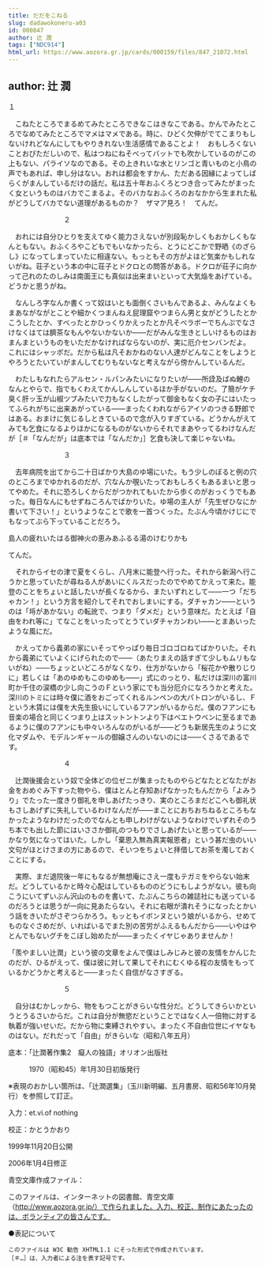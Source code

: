 ```yaml
---
title: だだをこねる
slug: dadawokoneru-a03
id: 000847
author: 辻 潤
tags: ["NDC914"]
html_url: https://www.aozora.gr.jp/cards/000159/files/847_21072.html
---
```


## author: 辻 潤

１



　こねたところでまるめてみたところできなこはきなこである。かんでみたところでなめてみたところでマメはマメである。時に、ひどく欠伸がでてこまりもしないけれどなんにしてもやりきれない生活感情であることよ！　おもしろくないことおびただしいので、私はつねにねそべってバットでも吹かしているのがこの上もない、パライソなのである。その上きれいな水とリンゴと青いものと小鳥の声でもあれば、申し分はない。おれは都会をすかん、ただある因縁によってしばらくがまんしているだけの話だ。私は五十年おふくろとつき合ってみたがまったく女というものはバカでこまるよ。そのバカなおふくろのおなかから生まれた私がどうしてバカでない道理があるものか？　ザマア見ろ！　てんだ。



　　　　　　　　２



　おれには自分ひとりを支えてゆく能力さえないが別段恥かしくもおかしくもなんともない。おふくろやこどもでもいなかったら、とうにどこかで野晒《のざらし》になってしまっていたに相違ない。もっともその方がよほど気楽かもしれないがね。荘子という本の中に荘子とドクロとの問答がある。ドクロが荘子に向かって己れのたのしみは南面王にも真似は出来まいといって大気焔をあげている。どうかと思うがね。

　なんしろ字なんか書くって奴はいとも面倒くさいもんであるよ、みんなよくもまあながながとことや細かくつまんねえ屁理窟やつまらん男と女がどうしたとかこうしたとか、すべったとかひっくりかえったとか凡そベラボーでちんぷでなさけなくはては臍茶なもんやないかないか――だがみんな生きとしいけるものはおまんまというものをいただかなければならないのが、実に厄介センバンだよ。これにはシャッポだ。だから私は凡そおかねのない人達がどんなことをしようとやろうとたいていがまんしてむりもないなと考えながら傍かんしているんだ。

　わたしもなれたらアルセン・ルパンみたいになりたいが――所詮及ばぬ鯉のなんとやらで、指でもくわえてかんしんしているほか手がないのだ。了簡がケチ臭く肝ッ玉が山椒ツブみたいで力もなくしたがって御金もなく女の子にはいたってふられがちに出来あがっている――まったくわれながらアイソのつきる野郎ではある。おまけに気じるしときているので念が入りすぎている。どうかんがえてみても乞食になるよりほかになるものがないからそれでまあやってるわけなんだが［＃「なんだが」は底本では「なんだか」］乞食も決して楽じゃないね。



　　　　　　　　３



　去年病院を出てから二十日ばかり大島のゆ場にいた。もう少しのぼると例の穴のところまでゆかれるのだが、穴なんか覗いたっておもしろくもあるまいと思ってやめた。それに恐ろしくからだがつかれてもいたから歩くのがおっくうでもあった。毎日なんにもせずねころんでばかりいた。ゆ場の主人が「先生ぜひなにか書いて下さい！」というようなことで歌を一首つくった。たぶん今頃かけじにでもなってぶら下っていることだろう。

島人の疲れいたはる御神火の恵みあふるる湯のけむりかも

てんだ。

　それからイセの津で夏をくらし、八月末に能登へ行った。それから新潟へ行こうかと思っていたが尋ねる人があいにくルスだったのでやめてかえって来た。能登のことをちょいと話したいが長くなるから、またいずれとして――一つ「だちゃカン！」という方言を紹介してそれでおしまいにする。ダチャカン――というのは「埓があかない」の転訛で、つまり「ダメだ」という意味だ。たとえば「自由をわれ等に」てなことをいったってとうていダチャカンわい――とまあいったような風にだ。

　かえってから義弟の家にいそってやっぱり毎日ゴロゴロねてばかりいた。それから義弟にていよくにげられたので――（あたりまえの話すぎて少しもムリもないがね）――ちょッといどころがなくなり、仕方がないから「桜花かや散りじりに」若しくは「あのゆめもこのゆめも――」式にのっとり、私だけは深川の富川町か千住の涙橋の少し向こうのＦという家にでも当分厄介になろうかと考えた。深川のトミには時々僕に酒をおごってくれるルンペンの大パトロンがいるし、Ｆという木賃には僕を大先生扱いにしているフアンがいるからだ。僕のフアンにも音楽の場合と同じくつまり上はスットントンより下はベエトウベンに至るまであるように僕のフアンにも中々いろんなのがいるが――どうも新居先生のように文化マダムや、モデルンギャールの御嬢さんのいないのには――くさるであるです。



　　　　　　　　４



　辻潤後援会という奴で全体どの位ゼニが集まったものやらどなたとどなたがお金をおめぐみ下すった物やら、僕はとんと存知あげなかったもんだから「よみうり」でたった一度きり御礼を申しあげたっきり、実のところまだどこへも御礼状もさしあげずに失礼しているわけなんだが――まことにおちおちねるところもなかったようなわけだったのでなんとも申しわけがないようなわけでいずれそのうち本でも出した節にはいささか御礼のつもりでさしあげたいと思っているが――かなり気になってはいた。しかし「棄恩入無為真実報恩者」という甚だ虫のいい文句がほとけさまの方にあるので、そいつをちょいと拝借してお茶を濁しておくことにする。

　実際、まだ退院後一年にもなるが無想庵にさえ一度もテガミをやらない始末だ。どうしているかと時々心配はしているもののどうにもしようがない。彼も向こうにいてずいぶん沢山のものを書いて、たぶんこちらの雑誌社にも送っているのだろうとは思うが一向に見あたらない。それに右眼が潰れそうになったとかいう話をきいたがさぞつらかろう。もッともイボンヌという娘がいるから、せめてものなぐさめだが、いればいるでまた別の苦労がふえるもんだから――いやはやとんでもないグチをこぼし始めたが――まったくイヤじゃありませんか！

「羨やましい辻潤」という彼の文章をよんで僕はしみじみと彼の友情をかんじたのだが、ひるがえって、僕は彼に対して果してそれにむくゆる程の友情をもっているかどうかと考えると――まったく自信がなさすぎる。



　　　　　　　　５



　自分はむかしッから、物をもつことがきらいな性分だ。どうしてきらいかというとうるさいからだ。これは自分が無慾だということではなく人一倍物に対する執着が強いせいだ。だから物に束縛されやすい。まったく不自由位世にイヤなものはない。だれだって「自由」がきらいな（昭和八年五月）













底本：「辻潤著作集2　癡人の独語」オリオン出版社


　　　1970（昭和45）年1月30日初版発行

※表現のおかしい箇所は、「辻潤選集」（玉川新明編、五月書房、昭和56年10月発行）を参照して訂正。

入力：et.vi.of nothing

校正：かとうかおり

1999年11月20日公開

2006年1月4日修正

青空文庫作成ファイル：

このファイルは、インターネットの図書館、青空文庫（http://www.aozora.gr.jp/）で作られました。入力、校正、制作にあたったのは、ボランティアの皆さんです。









●表記について


	このファイルは W3C 勧告 XHTML1.1 にそった形式で作成されています。
	［＃…］は、入力者による注を表す記号です。